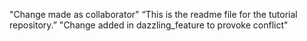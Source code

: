 "Change made as collaborator"
“This is the readme file for the tutorial repository.”
"Change added in dazzling_feature to provoke conflict"